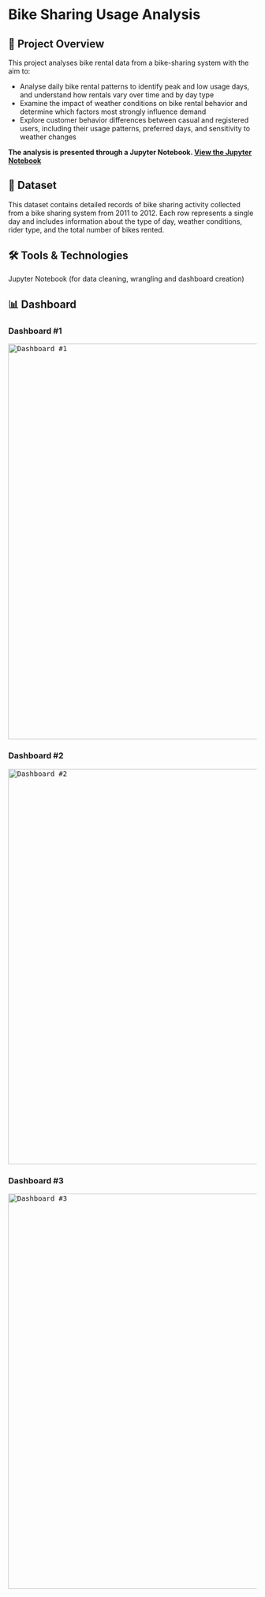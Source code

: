# Bike Sharing Usage Analysis

## 📌 Project Overview
This project analyses bike rental data from a bike-sharing system with the aim to:
- Analyse daily bike rental patterns to identify peak and low usage days, and understand how rentals vary over time and by day type
- Examine the impact of weather conditions on bike rental behavior and determine which factors most strongly influence demand
- Explore customer behavior differences between casual and registered users, including their usage patterns, preferred days, and sensitivity to weather changes

**The analysis is presented through a Jupyter Notebook. [View the Jupyter Notebook](notebook/bike_sharing_usage_analysis.ipynb)**

## 📂 Dataset
This dataset contains detailed records of bike sharing activity collected from a bike sharing system from 2011 to 2012. Each row represents a single day and includes information about the type of day, weather conditions, rider type, and the total number of bikes rented.

## 🛠️ Tools & Technologies
Jupyter Notebook (for data cleaning, wrangling and dashboard creation)

## 📊 Dashboard
### Dashboard #1
<kbd>
  <img width="1000" height="800" alt="Dashboard #1" src="https://github.com/user-attachments/assets/b1099bf7-3386-44ca-b21d-b787af07e38a" />
</kbd>

### Dashboard #2
<kbd>
  <img width="1000" height="800" alt="Dashboard #2" src="https://github.com/user-attachments/assets/24533ffb-3764-482a-abe4-a1bf8a4fb39b" />
</kbd>

### Dashboard #3
<kbd>
  <img width="1000" height="800" alt="Dashboard #3" src="https://github.com/user-attachments/assets/45a4bbb5-2806-43dd-bde9-1a3cdd017dc3" />
</kbd>
